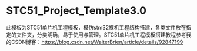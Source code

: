 # STC51_Project_Template3.0
此模板为STC51单片机工程模板，模仿stm32裸机工程结构搭建，各类文件放在指定的文件夹，分类明确，易于使用与管理。STC51单片机工程模板搭建教程参考我的CSDN博客：https://blog.csdn.net/WalterBrien/article/details/92847199
